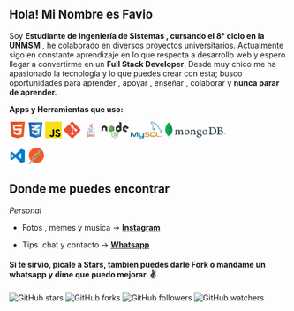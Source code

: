 ##  Hola! Mi Nombre es Favio 

Soy **Estudiante de Ingeniería de Sistemas , cursando el 8° ciclo en la UNMSM** , he colaborado en diversos proyectos universitarios. Actualmente sigo en constante aprendizaje en lo que respecta a desarrollo web y espero llegar a convertirme en un **Full Stack Developer**.
Desde muy chico me ha apasionado la tecnología y lo que puedes crear con esta; busco oportunidades para aprender , apoyar , enseñar , colaborar y **nunca parar de aprender.**


**Apps y Herramientas que uso:**  


<code><img height="30" src="/img/Html.png"></code>
<code><img height="30" src="/img/Css.png"></code>
<code><img height="30" src="/img/Js.png"></code>
<code><img height="30" src="/img/Git.png"></code>
<code><img height="30" src="/img/java-logo.png"></code>
<code><img height="30" src="/img/NodeJs.png"></code>
<code><img height="30" src="/img/MySQL-logo.png"></code>
<code><img height="30" src="/img/MongoDB_Logo.svg.png"></code>


<code><img height="30" src="/img/Visual.png"></code>
<code><img height="30" src="/img/postman.png"></code>

## Donde me puedes encontrar


_Personal_
* Fotos , memes y musica → **[Instagram](https://www.instagram.com/f4u1o/)**

* Tips ,chat y contacto  → **[Whatsapp](https://api.whatsapp.com/send/?phone=994789999&text=Hola%20,%20me%20llamo)**


#### Si te sirvio, picale a **Stars**, tambien puedes darle **Fork** o mandame un whatsapp y dime que puedo mejorar. ✌️

![GitHub stars](https://camo.githubusercontent.com/f2e5af8a13a51c454f94b60b78e1c90f89a98c8a337ad7799400bdfeebc70c2c/68747470733a2f2f696d672e736869656c64732e696f2f6769746875622f73746172732f44617665726d782f44617665726d783f7374796c653d736f6369616c)
![GitHub forks](https://camo.githubusercontent.com/1dcb1e2fee2f2725e27caae49a4f7731dcd6a9aad52af8152717741f3861bd20/68747470733a2f2f696d672e736869656c64732e696f2f6769746875622f666f726b732f44617665726d782f44617665726d783f6c6162656c3d466f726b267374796c653d736f6369616c)
![GitHub followers](https://camo.githubusercontent.com/bada777bbe620d8e4aac1034e387dba47a83601a745d0f262498959aedb4bd97/68747470733a2f2f696d672e736869656c64732e696f2f6769746875622f666f6c6c6f776572732f44617665726d783f6c6162656c3d466f6c6c6f77267374796c653d736f6369616c)
![GitHub watchers](https://camo.githubusercontent.com/259c8042d0bf285763734cdced356311583c94f63337ca48e0d12555556e2319/68747470733a2f2f696d672e736869656c64732e696f2f6769746875622f77617463686572732f44617665726d782f44617665726d783f7374796c653d736f6369616c)




